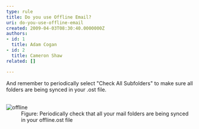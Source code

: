 ```yaml
---
type: rule
title: Do you use Offline Email?
uri: do-you-use-offline-email
created: 2009-04-03T08:30:40.0000000Z
authors:
- id: 1
  title: Adam Cogan
- id: 2
  title: Cameron Shaw
related: []

---
```




<span class='intro'> ​​And remember to periodically select &quot;Check All Subfolders&quot; to make sure all folders are being synced in your .ost file.<br>
<br>
 </span>

<dl class="image"><dt><img src="/PublishingImages/offline.JPG" alt="offline" /></dt><dd>Figure&#58; Periodically check that all your mail folders are being synced in your offline.ost file </dd> </dl>


